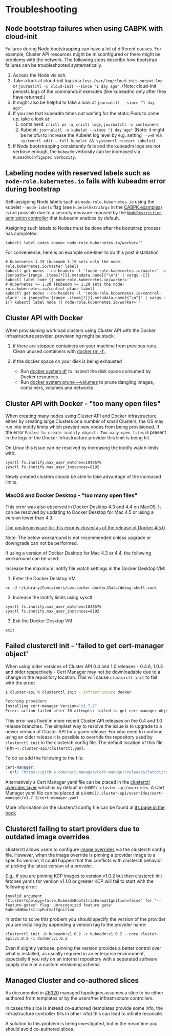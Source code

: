 # Troubleshooting

## Node bootstrap failures when using CABPK with cloud-init

Failures during Node bootstrapping can have a lot of different causes. For example, Cluster API resources might be 
misconfigured or there might be problems with the network. The following steps describe how bootstrap failures can 
be troubleshooted systematically.

1. Access the Node via ssh.
1. Take a look at cloud-init logs via `less /var/log/cloud-init-output.log` or `journalctl -u cloud-init --since "1 day ago"`.
   (Note: cloud-init persists logs of the commands it executes (like kubeadm) only after they have returned.)
1. It might also be helpful to take a look at `journalctl --since "1 day ago"`.
1. If you see that kubeadm times out waiting for the static Pods to come up, take a look at:
   1. containerd: `crictl ps -a`, `crictl logs`, `journalctl -u containerd`
   1. Kubelet: `journalctl -u kubelet --since "1 day ago"`
      (Note: it might be helpful to increase the Kubelet log level by e.g. setting `--v=8` via 
      `systemctl edit --full kubelet && systemctl restart kubelet`)
1. If Node bootstrapping consistently fails and the kubeadm logs are not verbose enough, the `kubeadm` verbosity 
   can be increased via `KubeadmConfigSpec.Verbosity`.

## Labeling nodes with reserved labels such as `node-role.kubernetes.io` fails with kubeadm error during bootstrap

Self-assigning Node labels such as `node-role.kubernetes.io` using the kubelet `--node-labels` flag
(see `kubeletExtraArgs` in the [CABPK examples](https://github.com/kubernetes-sigs/cluster-api/tree/main/bootstrap/kubeadm))
is not possible due to a security measure imposed by the
[`NodeRestriction` admission controller](https://kubernetes.io/docs/reference/access-authn-authz/admission-controllers/#noderestriction)
that kubeadm enables by default.

Assigning such labels to Nodes must be done after the bootstrap process has completed:

```
kubectl label nodes <name> node-role.kubernetes.io/worker=""
```

For convenience, here is an example one-liner to do this post installation

```
# Kubernetes 1.19 (kubeadm 1.19 sets only the node-role.kubernetes.io/master label)
kubectl get nodes --no-headers -l '!node-role.kubernetes.io/master' -o jsonpath='{range .items[*]}{.metadata.name}{"\n"}' | xargs -I{} kubectl label node {} node-role.kubernetes.io/worker=''
# Kubernetes >= 1.20 (kubeadm >= 1.20 sets the node-role.kubernetes.io/control-plane label) 
kubectl get nodes --no-headers -l '!node-role.kubernetes.io/control-plane' -o jsonpath='{range .items[*]}{.metadata.name}{"\n"}' | xargs -I{} kubectl label node {} node-role.kubernetes.io/worker=''
```                  

## Cluster API with Docker

When provisioning workload clusters using Cluster API with the Docker infrastructure provider,
provisioning might be stuck: 
 
1. if there are stopped containers on your machine from previous runs. Clean unused containers with [docker rm -f ](https://docs.docker.com/engine/reference/commandline/rm/). 

2. if the docker space on your disk is being exhausted 
    * Run [docker system df](https://docs.docker.com/engine/reference/commandline/system_df/) to inspect the disk space consumed by Docker resources.
    * Run [docker system prune --volumes](https://docs.docker.com/engine/reference/commandline/system_prune/) to prune dangling images, containers, volumes and networks.


## Cluster API with Docker  - "too many open files"
When creating many nodes using Cluster API and Docker infrastructure, either by creating large Clusters or a number of small Clusters, the OS may run into inotify limits which prevent new nodes from being provisioned.
If the error  `Failed to create inotify object: Too many open files` is present in the logs of the Docker Infrastructure provider this limit is being hit.

On Linux this issue can be resolved by increasing the inotify watch limits with:

```
sysctl fs.inotify.max_user_watches=1048576
sysctl fs.inotify.max_user_instances=8192
```

Newly created clusters should be able to take advantage of the increased limits.

### MacOS and Docker Desktop -  "too many open files" 
This error was also observed in Docker Desktop 4.3 and 4.4 on MacOS. It can be resolved by updating to Docker Desktop for Mac 4.5 or using a version lower than 4.3.

[The upstream issue for this error is closed as of the release of Docker 4.5.0](https://github.com/docker/for-mac/issues/6071)

Note: The below workaround is not recommended unless upgrade or downgrade can not be performed.

If using a version of Docker Desktop for Mac 4.3 or 4.4, the following workaround can be used:

Increase the maximum inotify file watch settings in the Docker Desktop VM:

1) Enter the Docker Desktop VM
```
nc -U ~/Library/Containers/com.docker.docker/Data/debug-shell.sock
```
2) Increase the inotify limits using sysctl
```
sysctl fs.inotify.max_user_watches=1048576
sysctl fs.inotify.max_user_instances=8192
```
3) Exit the Docker Desktop VM
```
exit
```

## Failed clusterctl init - 'failed to get cert-manager object'

When using older versions of Cluster API 0.4 and 1.0 releases - 0.4.6, 1.0.3 and older respectively - Cert Manager may not be downloadable due to a change in the repository location. This will cause `clusterctl init` to fail with the error:

```bash
$ cluster-api % clusterctl init --infrastructure docker

Fetching providers
Installing cert-manager Version="v1.7.2"
Error: action failed after 10 attempts: failed to get cert-manager object /, Kind=, /: Object 'Kind' is missing in 'unstructured object has no kind'
```

This error was fixed in more recent Cluster API releases on the 0.4 and 1.0 release branches. The simplest way to resolve the issue is to upgrade to a newer version of Cluster API for a given release. For who need to continue using an older release it is possible to override the repository used by `clusterctl init` in the clusterctl config file. The default location of this file is in `~/.cluster-api/clusterctl.yaml`.

To do so add the following to the file:
```yaml
cert-manager:
  url: "https://github.com/cert-manager/cert-manager/releases/latest/cert-manager.yaml"
```

Alternatively a Cert Manager yaml file can be placed in the [clusterctl overrides layer](../clusterctl/configuration.md#overrides-layer) which is by default in `$HOME/.cluster-api/overrides`. A Cert Manager yaml file can be placed at `$(HOME)/.cluster-api/overrides/cert-manager/v1.7.2/cert-manager.yaml`

More information on the clusterctl config file can be found at [its page in the book](../clusterctl/configuration.md#clusterctl-configuration-file)

## Clusterctl failing to start providers due to outdated image overrides

clusterctl allows users to configure [image overrides](../clusterctl/configuration.md#image-overrides) via the clusterctl config file.
However, when the image override is pinning a provider image to a specific version, it could happen that this
conflicts with clusterctl behavior of picking the latest version of a provider.

E.g., if you are pinning KCP images to version v1.0.2 but then clusterctl init fetches yamls for version v1.1.0 or greater KCP will 
fail to start with the following error: 

```
invalid argument "ClusterTopology=false,KubeadmBootstrapFormatIgnition=false" for "--feature-gates" flag: unrecognized feature gate: KubeadmBootstrapFormatIgnition
```

In order to solve this problem you should specify the version of the provider you are installing by appending a
version tag to the provider name:

```shell
clusterctl init -b kubeadm:v1.0.2 -c kubeadm:v1.0.2 --core cluster-api:v1.0.2 -i docker:v1.0.2
```

Even if slightly verbose, pinning the version provides a better control over what is installed, as usually
required in an enterprise environment, especially if you rely on an internal repository with a separated
software supply chain or a custom versioning schema.

## Managed Cluster and co-authored slices

As documented in [#6320](https://github.com/kubernetes-sigs/cluster-api/issues/6320) managed topologies
assumes a slice to be either authored from templates or by the users/the infrastructure controllers.

In cases the slice is instead co-authored (templates provide some info, the infrastructure controller
fills in other info) this can lead to infinite reconcile.

A solution to this problem is being investigated, but in the meantime you should avoid co-authored slices.
